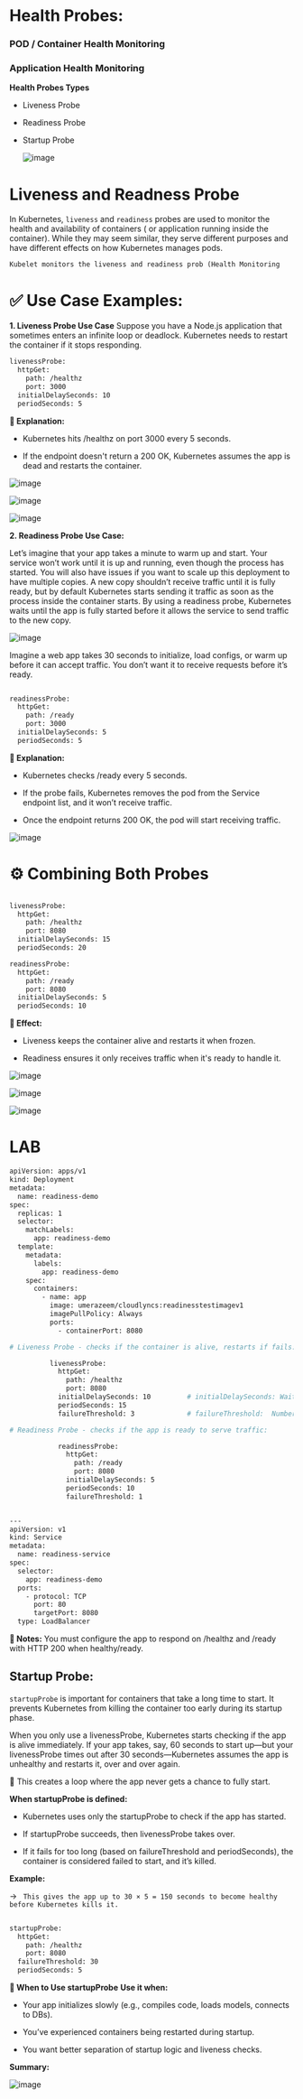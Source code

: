
# Health Probes:

### POD / Container Health Monitoring
### Application Health Monitoring


**Health Probes Types**

- Liveness Probe
- Readiness Probe
- Startup Probe

  
  ![image](https://github.com/user-attachments/assets/bcb40e4d-658a-4bfa-8c52-c6308d16802b)





# Liveness and Readness Probe

In Kubernetes, `liveness` and `readiness` probes are used to monitor the health and availability of containers ( or application running inside the container).
While they may seem similar, they serve different purposes and have different effects on how Kubernetes manages pods.



`Kubelet monitors the liveness and readiness prob (Health Monitoring`



# ✅ Use Case Examples:

**1. Liveness Probe Use Case**
Suppose you have a Node.js application that sometimes enters an infinite loop or deadlock. Kubernetes needs to restart the container if it stops responding.

```bash
livenessProbe:
  httpGet:
    path: /healthz
    port: 3000
  initialDelaySeconds: 10
  periodSeconds: 5

```
**🧠 Explanation:**

- Kubernetes hits /healthz on port 3000 every 5 seconds.

- If the endpoint doesn't return a 200 OK, Kubernetes assumes the app is dead and restarts the container.


![image](https://github.com/user-attachments/assets/176dd644-64cf-4841-8b36-80a4c7060442)






![image](https://github.com/user-attachments/assets/219b0c94-41fc-42d0-8f2b-9498d8327596)




![image](https://github.com/user-attachments/assets/7a11225a-59f3-45a0-8a4e-c9bf01793f05)


**2. Readiness Probe Use Case:**


Let’s imagine that your app takes a minute to warm up and start. Your service won’t work until it is up and running, even though the process has started. You will also have issues if you want to scale up this deployment to have multiple copies. A new copy shouldn’t receive traffic until it is fully ready, but by default Kubernetes starts sending it traffic as soon as the process inside the container starts. By using a readiness probe, Kubernetes waits until the app is fully started before it allows the service to send traffic to the new copy.



![image](https://github.com/user-attachments/assets/1976b42d-c634-4eff-9231-758b2b27665e)




Imagine a web app takes 30 seconds to initialize, load configs, or warm up before it can accept traffic. You don’t want it to receive requests before it’s ready.


```bash

readinessProbe:
  httpGet:
    path: /ready
    port: 3000
  initialDelaySeconds: 5
  periodSeconds: 5

```

**🧠 Explanation:**

- Kubernetes checks /ready every 5 seconds.

- If the probe fails, Kubernetes removes the pod from the Service endpoint list, and it won’t receive traffic.

- Once the endpoint returns 200 OK, the pod will start receiving traffic.


![image](https://github.com/user-attachments/assets/1b91b995-d35e-494f-9fdd-a2c8b4f43be4)


# **⚙️ Combining Both Probes**

```bash

livenessProbe:
  httpGet:
    path: /healthz
    port: 8080
  initialDelaySeconds: 15
  periodSeconds: 20

readinessProbe:
  httpGet:
    path: /ready
    port: 8080
  initialDelaySeconds: 5
  periodSeconds: 10

```

**🧠 Effect:**

- Liveness keeps the container alive and restarts it when frozen.

- Readiness ensures it only receives traffic when it's ready to handle it.


![image](https://github.com/user-attachments/assets/7125a7d4-24e4-43ec-b28a-6ee37cb9c351)


![image](https://github.com/user-attachments/assets/2b0d8350-2bb8-45c1-88f0-5752a605e126)

![image](https://github.com/user-attachments/assets/b59419bb-71f2-4897-86f5-2e6fa25cbb65)






# LAB

```bash
apiVersion: apps/v1
kind: Deployment
metadata:
  name: readiness-demo
spec:
  replicas: 1
  selector:
    matchLabels:
      app: readiness-demo
  template:
    metadata:
      labels:
        app: readiness-demo
    spec:
      containers:
        - name: app
          image: umerazeem/cloudlyncs:readinesstestimagev1
          imagePullPolicy: Always
          ports:
            - containerPort: 8080

# Liveness Probe - checks if the container is alive, restarts if fails:

          livenessProbe:
            httpGet:
              path: /healthz
              port: 8080
            initialDelaySeconds: 10         # initialDelaySeconds: Wait before starting checks (to allow startup).
            periodSeconds: 15
            failureThreshold: 3             # failureThreshold:  Number of failures before action is taken.

# Readiness Probe - checks if the app is ready to serve traffic:

            readinessProbe:
              httpGet:
                path: /ready
                port: 8080
              initialDelaySeconds: 5
              periodSeconds: 10
              failureThreshold: 1


---
apiVersion: v1
kind: Service
metadata:
  name: readiness-service
spec:
  selector:
    app: readiness-demo
  ports:
    - protocol: TCP
      port: 80
      targetPort: 8080
  type: LoadBalancer


```

**📝 Notes:**
You must configure the app to respond on /healthz and /ready with HTTP 200 when healthy/ready.




## Startup Probe:

`startupProbe` is important for containers that take a long time to start. It prevents Kubernetes from killing the container too early during its startup phase.

When you only use a livenessProbe, Kubernetes starts checking if the app is alive immediately. If your app takes, say, 60 seconds to start up—but your livenessProbe times out after 30 seconds—Kubernetes assumes the app is unhealthy and restarts it, over and over again.

🧨 This creates a loop where the app never gets a chance to fully start.

**When startupProbe is defined:** 

- Kubernetes uses only the startupProbe to check if the app has started.

- If startupProbe succeeds, then livenessProbe takes over.

- If it fails for too long (based on failureThreshold and periodSeconds), the container is considered failed to start, and it’s killed.


**Example:**

→ ` This gives the app up to 30 × 5 = 150 seconds to become healthy before Kubernetes kills it.`


```bash

startupProbe:
  httpGet:
    path: /healthz
    port: 8080
  failureThreshold: 30
  periodSeconds: 5

```

**🧠 When to Use startupProbe**
**Use it when:**

- Your app initializes slowly (e.g., compiles code, loads models, connects to DBs).

- You’ve experienced containers being restarted during startup.

- You want better separation of startup logic and liveness checks.


**Summary:**

![image](https://github.com/user-attachments/assets/347675fe-ef0b-4e0a-bcd0-ddf7798a43c6)

